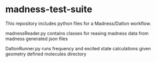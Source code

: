 # madness-test-suite

This repository includes python files for a Madness/Dalton workflow.  

madnessReader.py contains classes for reasing madness data from madness generated json files

DaltonRunner.py runs frequency and excited state calculations given geometry defined molecules directory


